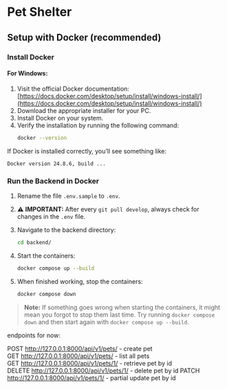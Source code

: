 # Pet Shelter

## Setup with Docker (recommended)

### Install Docker

#### For Windows:
1. Visit the official Docker documentation:  
   [https://docs.docker.com/desktop/setup/install/windows-install/](https://docs.docker.com/desktop/setup/install/windows-install/)
2. Download the appropriate installer for your PC.
3. Install Docker on your system.
4. Verify the installation by running the following command:  
   ```bash
   docker --version


If Docker is installed correctly, you’ll see something like:

```
Docker version 24.8.6, build ...
```

### Run the Backend in Docker

1. Rename the file `.env.sample` to `.env`.
2. ⚠️ **IMPORTANT:** After every `git pull develop`, always check for changes in the `.env` file.
3. Navigate to the backend directory:

   ```bash
   cd backend/
   ```
4. Start the containers:

   ```bash
   docker compose up --build
   ```
5. When finished working, stop the containers:

   ```bash
   docker compose down
   ```

> **Note:**
> If something goes wrong when starting the containers, it might mean you forgot to stop them last time.
> Try running `docker compose down` and then start again with `docker compose up --build`.


endpoints for now:

POST http://127.0.0.1:8000/api/v1/pets/ - create pet  
GET http://127.0.0.1:8000/api/v1/pets/ - list all pets  
GET http://127.0.0.1:8000/api/v1/pets/1/ - retrieve pet by id  
DELETE http://127.0.0.1:8000/api/v1/pets/1/  - delete pet by id
PATCH http://127.0.0.1:8000/api/v1/pets/1/  - partial update pet by id












